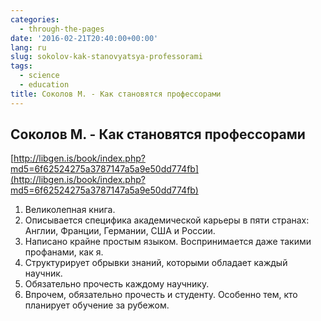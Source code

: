 ```yaml
---
categories:
  - through-the-pages
date: '2016-02-21T20:40:00+00:00'
lang: ru
slug: sokolov-kak-stanovyatsya-professorami
tags:
  - science
  - education
title: Соколов М. - Как становятся профессорами
---
```


## Соколов М. - Как становятся профессорами

[http://libgen.is/book/index.php?md5=6f62524275a3787147a5a9e50dd774fb](http://libgen.is/book/index.php?md5=6f62524275a3787147a5a9e50dd774fb)  

<!--more-->

1.  Великолепная книга. 
2.  Описывается специфика академической карьеры в пяти странах: Англии, Франции, Германии, США и России.
3.  Написано крайне простым языком. Воспринимается даже такими профанами, как я.
4.  Структурирует обрывки знаний, которыми обладает каждый научник.
5.  Обязательно прочесть каждому научнику.
6.  Впрочем, обязательно прочесть и студенту. Особенно тем, кто планирует обучение за рубежом.
